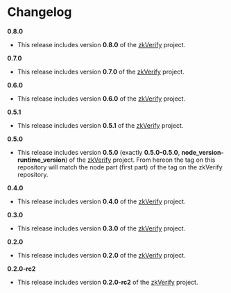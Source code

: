 # Changelog

**0.8.0**

* This release includes version **0.8.0** of the [zkVerify](https://github.com/HorizenLabs/zkVerify) project.
  
**0.7.0**

* This release includes version **0.7.0** of the [zkVerify](https://github.com/HorizenLabs/zkVerify) project.
  
**0.6.0**

* This release includes version **0.6.0** of the [zkVerify](https://github.com/HorizenLabs/zkVerify) project.

**0.5.1**

* This release includes version **0.5.1** of the [zkVerify](https://github.com/HorizenLabs/zkVerify) project.

**0.5.0**

* This release includes version **0.5.0** (exactly **0.5.0-0.5.0**, **node_version-runtime_version**) of the [zkVerify](https://github.com/HorizenLabs/zkVerify) project.
  From hereon the tag on this repository will match the node part (first part) of the tag on the zkVerify repository.

**0.4.0**

* This release includes version **0.4.0** of the [zkVerify](https://github.com/HorizenLabs/zkVerify) project.

**0.3.0**

* This release includes version **0.3.0** of the [zkVerify](https://github.com/HorizenLabs/zkVerify) project.

**0.2.0**

* This release includes version **0.2.0** of the [zkVerify](https://github.com/HorizenLabs/zkVerify) project.

**0.2.0-rc2**

* This release includes version **0.2.0-rc2** of the [zkVerify](https://github.com/HorizenLabs/zkVerify) project.
